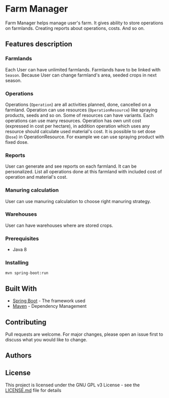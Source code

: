 # Farm Manager

Farm Manager helps manage user's farm. It gives ability to store operations on farmlands. Creating reports about operations, costs. And so on.

## Features description

### Farmlands

Each User can have unlimited farmlands. Farmlands have to be linked with `Season`. 
Because User can change farmland's area, seeded crops in next season. 

### Operations

Operations (`Operation`) are all activities planned, done, cancelled on a farmland. 
Operation can use resources (`OperationResource`) like spraying products, seeds and so on. Some of resources can have 
variants. Each operations can use many resources. Operation has own unit cost (expressed in cost per hectare), in 
addition operation which uses any resource should calculate used material's cost.
It is possible to set dose (`Dose`) in OperationResource. For example we can use spraying product with fixed dose.

### Reports

User can generate and see reports on each farmland. It can be personalized. List all operations done at this farmland
 with included cost of operation and material's cost. 
 
 
### Manuring calculation
User can use manuring calculation to choose right manuring strategy. 

### Warehouses
User can have warehouses where are stored crops.


### Prerequisites

- Java 8

### Installing

```
mvn spring-boot:run
```

## Built With

* [Spring Boot](https://spring.io/projects/spring-boot) - The framework used
* [Maven](https://maven.apache.org/) - Dependency Management

## Contributing

Pull requests are welcome. For major changes, please open an issue first to discuss what you would like to change.

## Authors


## License

This project is licensed under the GNU GPL v3 License - see the [LICENSE.md](LICENSE.md) file for details
